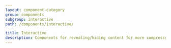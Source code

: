 ```yaml
---
layout: component-category
group: components
subgroup: interactive
path: /components/interactive/

title: Interactive
description: Components for revealing/hiding content for more compressed and focused layouts
---
```

